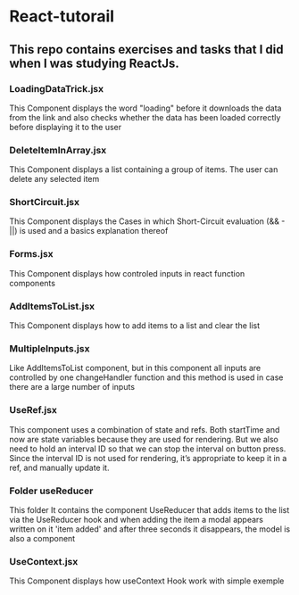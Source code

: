 # React-tutorail

## This repo contains exercises and tasks that I did when I was studying ReactJs.


### LoadingDataTrick.jsx
This Component displays the word "loading" before it downloads the data from the link and also checks whether the data has been loaded correctly before displaying it to the user

### DeleteItemInArray.jsx
This Component displays a list containing a group of items. The user can delete any selected item

### ShortCircuit.jsx
This Component displays the Cases in which Short-Circuit evaluation (&& - ||) is used and a basics explanation thereof

### Forms.jsx
This Component displays how controled inputs in react function components

### AddItemsToList.jsx
This Component displays how to add items to a list and clear the list

### MultipleInputs.jsx
Like AddItemsToList component, but in this component all inputs are controlled by one changeHandler function and this method is used in case there are a large number of inputs

### UseRef.jsx
This component uses a combination of state and refs. Both startTime and now are state variables because they are used for rendering. But we also need to hold an interval ID so that we can stop the interval on button press. Since the interval ID is not used for rendering, it’s appropriate to keep it in a ref, and manually update it.

### Folder useReducer
This folder It contains the component UseReducer that adds items to the list via the UseReducer hook and when adding the item a modal appears written on it 'item added' and after three seconds it disappears, the model is also a component

### UseContext.jsx
This Component displays how useContext Hook work with simple exemple